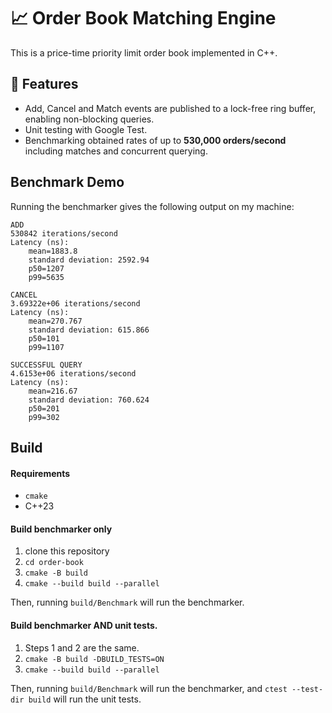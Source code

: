# 📈 Order Book Matching Engine

This is a price-time priority limit order book implemented in C++.

## 🚀 Features
- Add, Cancel and Match events are published to a lock-free ring buffer, enabling non-blocking
  queries.
- Unit testing with Google Test.
- Benchmarking obtained rates of up to **530,000 orders/second** including matches and concurrent
  querying.

## Benchmark Demo

Running the benchmarker gives the following output on my machine:

```
ADD
530842 iterations/second
Latency (ns):
	mean=1883.8
	standard deviation: 2592.94
	p50=1207
	p99=5635

CANCEL
3.69322e+06 iterations/second
Latency (ns):
	mean=270.767
	standard deviation: 615.866
	p50=101
	p99=1107

SUCCESSFUL QUERY
4.6153e+06 iterations/second
Latency (ns):
	mean=216.67
	standard deviation: 760.624
	p50=201
	p99=302

```

## Build
#### Requirements
- `cmake`
- C++23

#### Build benchmarker only
1. clone this repository
2. `cd order-book`
3. `cmake -B build`
4. `cmake --build build --parallel`

Then, running `build/Benchmark` will run the benchmarker.

#### Build benchmarker AND unit tests.
1. Steps 1 and 2 are the same.
2. `cmake -B build -DBUILD_TESTS=ON`
3. `cmake --build build --parallel`

Then, running `build/Benchmark` will run the benchmarker, and `ctest --test-dir build` will run the
unit tests.
